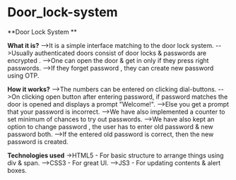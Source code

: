 # Door_lock-system
**Door Lock System ** 

**What it is?**
-->It is a simple interface matching to the door lock system. 
-->Usually authenticated doors consist of door locks & passwords are encrypted .
-->One can open the door & get in only if they press right passwords.
-->If they forget password , they can create new password using OTP.

**How it works?**
-->The numbers can be entered on clicking dial-buttons.
-->On clicking open button after entering password, if password matches the door is opened and displays a prompt "Welcome!". 
-->Else you get a prompt that your password is incorrect. 
-->We have also implemented a counter to set minimum of chances to try out passwords.
-->We have also kept an option to change password , the user has to enter old password & new password both. 
-->If the entered old password is correct, then the new password is created.

**Technologies used**
->HTML5 - For basic structure to arrange things using div & span.
-->CSS3 - For great UI.
-->JS3 - For updating contents & alert boxes.
